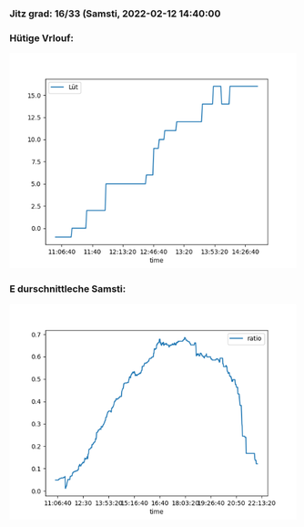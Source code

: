 ### Jitz grad: 16/33 (Samsti, 2022-02-12 14:40:00

### Hütige Vrlouf:
![Graph](Today.png)

### E durschnittleche Samsti:
![Graph](Samsti.png)